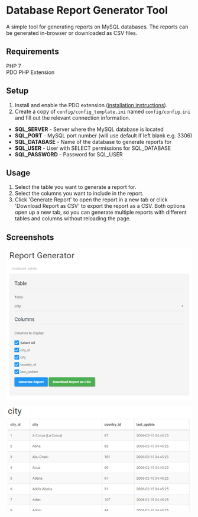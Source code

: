 # Database Report Generator Tool  
A simple tool for generating reports on MySQL databases. The reports can be generated in-browser or downloaded as CSV files.  

## Requirements
PHP 7  
PDO PHP Extension  

## Setup
1. Install and enable the PDO extension ([installation instructions][3e07ed03]).  
2. Create a copy of `config/config_template.ini` named `config/config.ini` and fill out the relevant connection information.  
  - **SQL_SERVER** - Server where the MySQL database is located  
  - **SQL_PORT** - MySQL port number (will use default if left blank e.g. 3306)  
  - **SQL_DATABASE** - Name of the database to generate reports for  
  - **SQL_USER** - User with SELECT permissions for SQL_DATABASE  
  - **SQL_PASSWORD** - Password for SQL_USER  

## Usage
1. Select the table you want to generate a report for.  
2. Select the columns you want to include in the report.  
3. Click 'Generate Report' to open the report in a new tab or click 'Download Report as CSV' to export the report as a CSV. Both options open up a new tab, so you can generate multiple reports with different tables and columns without reloading the page.  

## Screenshots
![Index page screenshot](res/img/screenshots/screen0.PNG)  

![Generated report screenshot](res/img/screenshots/screen1.PNG)


  [3e07ed03]: http://php.net/manual/en/pdo.installation.php "PDO Installation"
